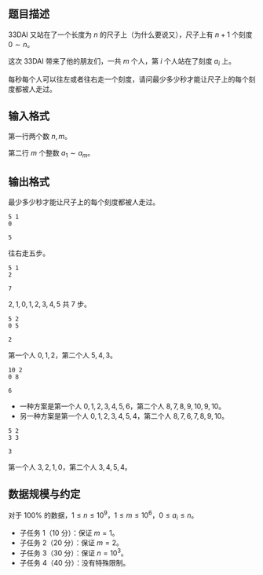 ## 题目描述

33DAI 又站在了一个长度为 $n$ 的尺子上（为什么要说又），尺子上有 $n+1$ 个刻度 $0\sim n$。

这次 33DAI 带来了他的朋友们，一共 $m$ 个人，第 $i$ 个人站在了刻度 $a_i$ 上。

每秒每个人可以往左或者往右走一个刻度，请问最少多少秒才能让尺子上的每个刻度都被人走过。

## 输入格式

第一行两个数 $n,m$。

第二行 $m$ 个整数 $a_1\sim a_m$。

## 输出格式

最少多少秒才能让尺子上的每个刻度都被人走过。

```input1
5 1
0
```

```output1
5
```

往右走五步。

```input2
5 1
2
```

```output2
7
```

$2,1,0,1,2,3,4,5$ 共 $7$ 步。

```input3
5 2
0 5
```

```output3
2
```

第一个人 $0,1,2$，第二个人 $5,4,3$。


```input4
10 2
0 8
```

```output4
6
```

- 一种方案是第一个人 $0,1,2,3,4,5,6$，第二个人 $8,7,8,9,10,9,10$。
- 另一种方案是第一个人 $0,1,2,3,4,5,4$，第二个人 $8,7,6,7,8,9,10$。

```input5
5 2
3 3
```

```output5
3
```

第一个人 $3,2,1,0$，第二个人 $3,4,5,4$。

## 数据规模与约定

对于 $100\%$ 的数据，$1 \le n \le 10^9$，$1\le m\le 10^6$，$0\le a_i\le n$。

- 子任务 1（10 分）：保证 $m=1$。
- 子任务 2（20 分）：保证 $m=2$。
- 子任务 3（30 分）：保证 $n=10^3$。
- 子任务 4（40 分）：没有特殊限制。 